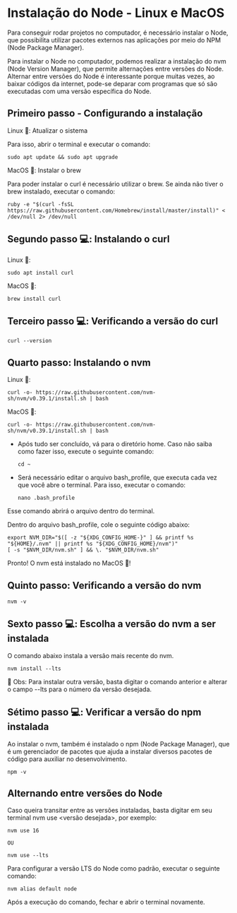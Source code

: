 # Instalação do Node - Linux e MacOS

Para conseguir rodar projetos no computador, é necessário instalar o Node, que possibilita utilizar pacotes externos nas aplicações por meio do NPM (Node Package Manager).

Para instalar o Node no computador, podemos realizar a instalação do nvm (Node Version Manager), que permite alternações entre versões do Node. Alternar entre versões do Node é interessante porque muitas vezes, ao baixar códigos da internet, pode-se deparar com programas que só são executadas com uma versão específica do Node.

## Primeiro passo - Configurando a instalação

Linux 🐧: Atualizar o sistema

Para isso, abrir o terminal e executar o comando:

    sudo apt update && sudo apt upgrade

MacOS 🍎: Instalar o brew

Para poder instalar o curl é necessário utilizar o brew. Se ainda não tiver o brew instalado, executar o comando:

    ruby -e "$(curl -fsSL https://raw.githubusercontent.com/Homebrew/install/master/install)" < /dev/null 2> /dev/null

## Segundo passo 💻: Instalando o curl

Linux 🐧: 

    sudo apt install curl

MacOS 🍎: 

    brew install curl

## Terceiro passo 💻: Verificando a versão do curl

    curl --version

## Quarto passo: Instalando o nvm

Linux 🐧:

    curl -o- https://raw.githubusercontent.com/nvm-sh/nvm/v0.39.1/install.sh | bash

MacOS 🍎:

    curl -o- https://raw.githubusercontent.com/nvm-sh/nvm/v0.39.1/install.sh | bash

- Após tudo ser concluído, vá para o diretório home. Caso não saiba como fazer isso, execute o seguinte comando:

      cd ~

- Será necessário editar o arquivo bash_profile, que executa cada vez que você abre o terminal. Para isso, executar o comando:

      nano .bash_profile

Esse comando abrirá o arquivo dentro do terminal.

Dentro do arquivo bash_profile, cole o seguinte código abaixo:

    export NVM_DIR="$([ -z "${XDG_CONFIG_HOME-}" ] && printf %s "${HOME}/.nvm" || printf %s "${XDG_CONFIG_HOME}/nvm")"
    [ -s "$NVM_DIR/nvm.sh" ] && \. "$NVM_DIR/nvm.sh"

Pronto! O nvm está instalado no MacOS 🍎!

## Quinto passo: Verificando a versão do nvm

    nvm -v

## Sexto passo 💻: Escolha a versão do nvm a ser instalada

O comando abaixo instala a versão mais recente do nvm.

    nvm install --lts

👀 Obs: Para instalar outra versão, basta digitar o comando anterior e alterar o campo --lts para o número da versão desejada.

## Sétimo passo 💻: Verificar a versão do npm instalada

Ao instalar o nvm, também é instalado o npm (Node Package Manager), que é um gerenciador de pacotes que ajuda a instalar diversos pacotes de código para auxiliar no desenvolvimento.

    npm -v

## Alternando entre versões do Node

Caso queira transitar entre as versões instaladas, basta digitar em seu terminal nvm use <versão desejada>, por exemplo:

    nvm use 16

    OU

    nvm use --lts

Para configurar a versão LTS do Node como padrão, executar o seguinte comando:

    nvm alias default node

Após a execução do comando, fechar e abrir o terminal novamente.